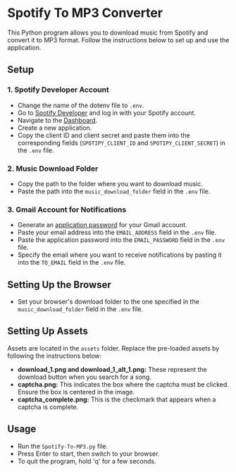 # Spotify To MP3 Converter

This Python program allows you to download music from Spotify and convert it to MP3 format. Follow the instructions below to set up and use the application.

## Setup

### 1. Spotify Developer Account

- Change the name of the dotenv file to `.env`.
- Go to [Spotify Developer](https://developer.spotify.com/) and log in with your Spotify account.
- Navigate to the [Dashboard](https://developer.spotify.com/dashboard).
- Create a new application.
- Copy the client ID and client secret and paste them into the corresponding fields (`SPOTIPY_CLIENT_ID` and `SPOTIPY_CLIENT_SECRET`) in the `.env` file.

### 2. Music Download Folder

- Copy the path to the folder where you want to download music.
- Paste the path into the `music_download_folder` field in the `.env` file.

### 3. Gmail Account for Notifications

- Generate an [application password](https://pythonaddict.com/how-to-generate-google-application-password/) for your Gmail account.
- Paste your email address into the `EMAIL_ADDRESS` field in the `.env` file.
- Paste the application password into the `EMAIL_PASSWORD` field in the `.env` file.
- Specify the email where you want to receive notifications by pasting it into the `TO_EMAIL` field in the `.env` file.

## Setting Up the Browser

- Set your browser's download folder to the one specified in the `music_download_folder` field in the `.env` file.

## Setting Up Assets

Assets are located in the `assets` folder. Replace the pre-loaded assets by following the instructions below:

- **download_1.png and download_1_alt_1.png:** These represent the download button when you search for a song.
- **captcha.png:** This indicates the box where the captcha must be clicked. Ensure the box is centered in the image.
- **captcha_complete.png:** This is the checkmark that appears when a captcha is complete.

## Usage

- Run the `Spotify-To-MP3.py` file.
- Press Enter to start, then switch to your browser.
- To quit the program, hold 'q' for a few seconds.
